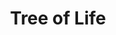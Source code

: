 ---
pid: FS303
title: Tree of Life
location_transcription: West Philly
zipcode: '19139'
outside_phl: 
neighborhood: Walnut Hill
age: '29'
age_range: 20-29
instagram: 
image_file_name: FS_303.jpg
proposal_transcription: |-
  A tree that you can stick some of the most memorable times in your Life
  And the tree is 50ft
topic: Environment
topic_summary: '0'
type: Tree
keywords_other: tree of life, memories
credit: Wax
image_labels: 
twitter: 
facebook: 
permalink: "/monuments/fs303/"
layout: item-page
---